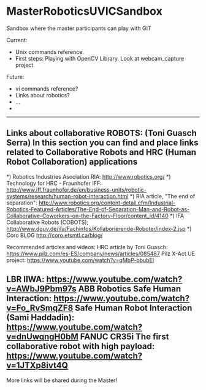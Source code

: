 # MasterRoboticsUVICSandbox
Sandbox where the master participants can play with GIT

Current:
- Unix commands reference.
- First steps: Playing with OpenCV Library. Look at webcam_capture project.	


Future:
- vi commands reference?
- Links about robotics?
- ...
- 

----------------------------------------------------------------------------------------------------------------
Links about collaborative ROBOTS: (Toni Guasch Serra)
**In this section you can find and place links related to Collaborative Robots and HRC (Human Robot Collaboration) applications**
----------------------------------------------------------------------------------------------------------------
*) Robotics Industries Asociation RIA: 
  http://www.robotics.org/
*) Technology for HRC - Fraunhofer IFF:  
  http://www.iff.fraunhofer.de/en/business-units/robotic-systems/research/human-robot-interaction.html
*) RIA article, "The end of separation":
  http://www.robotics.org/content-detail.cfm/Industrial-Robotics-Featured-Articles/The-End-of-Separation-Man-and-Robot-as-Collaborative-Coworkers-on-the-Factory-Floor/content_id/4140
*) IFA Collaborative Robots (COBOTS);
  http://www.dguv.de/ifa/Fachinfos/Kollaborierende-Roboter/index-2.jsp
*) Coro BLOG
  http://coro.etsmtl.ca/blog/


Recommended articles and videos:
HRC article by Toni Guasch: https://www.pilz.com/es-ES/company/news/articles/085487
Pilz X-Act UE project: https://www.youtube.com/watch?v=qMbP-bbubEI


LBR IIWA: https://www.youtube.com/watch?v=AWbJ9Pbm97s
ABB Robotics Safe Human Interaction: https://www.youtube.com/watch?v=Fo_RvSmqZF8
Safe Human Robot Interaction (Sami Haddadin): https://www.youtube.com/watch?v=dnUwqngH0bM
FANUC CR35i The first collaborative robot with high payload: https://www.youtube.com/watch?v=1JTXp8ivt4Q
---------------------------------------------------------------------------------
More links will be shared during the Master!

